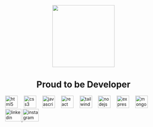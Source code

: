<div align="center">  
  <img height="200" src="https://img.freepik.com/free-photo/rear-view-programmer-working-all-night-long_1098-18697.jpg?t=st=1725774835~exp=1725778435~hmac=76f25b54bee21423ed8cc8feb883a443ec2673627f5e6904aa8c3e86f6fe06b3&w=900"  />  
</div>  

<h1 align="center">Proud to be Developer</h1>  

<div align="left">  
  <img src="https://cdn.jsdelivr.net/gh/devicons/devicon/icons/html5/html5-original.svg" height="40" alt="html5 logo"  />  
  <img width="12" />  
  <img src="https://cdn.jsdelivr.net/gh/devicons/devicon/icons/css3/css3-original.svg" height="40" alt="css3 logo"  />  
  <img width="12" />  
  <img src="https://cdn.jsdelivr.net/gh/devicons/devicon/icons/javascript/javascript-original.svg" height="40" alt="javascript logo"  />  
  <img width="12" />  
  <img src="https://cdn.jsdelivr.net/gh/devicons/devicon/icons/react/react-original.svg" height="40" alt="react logo"  />  
  <img width="12" />  
  <img src="https://cdn.simpleicons.org/tailwindcss/06B6D4" height="40" alt="tailwindcss logo"  />  
  <img width="12" />  
  <img src="https://cdn.simpleicons.org/nodedotjs/339933" height="40" alt="nodejs logo"  />  
  <img width="12" />  
  <img src="https://skillicons.dev/icons?i=express" height="40" alt="express logo"  />  
  <img width="12" />  
  <img src="https://cdn.simpleicons.org/mongodb/47A248" height="40" alt="mongodb logo"  />  
</div>  

<div align="left">  
  <a href="https://www.linkedin.com/in/abineshsrinivasan/" target="_blank">  
    <img src="https://raw.githubusercontent.com/maurodesouza/profile-readme-generator/master/src/assets/icons/social/linkedin/default.svg" width="52" height="40" alt="linkedin logo"  />  
  </a>  
  <a href="https://www.instagram.com/a_b_i_n_e_s_h__s?igsh=djB0cGt1YzljaG5t" target="_blank">  
    <img src="https://raw.githubusercontent.com/maurodesouza/profile-readme-generator/master/src/assets/icons/social/instagram/default.svg" width="52" height="40" alt="instagram logo"  />  
  </a>  
</div>
